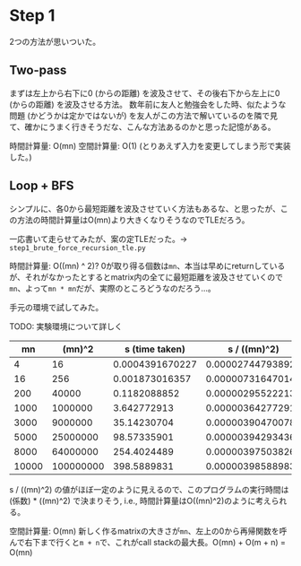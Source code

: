 # Step 1

2つの方法が思いついた。

## Two-pass

まずは左上から右下に0 (からの距離) を波及させて、その後右下から左上に0 (からの距離) を波及させる方法。
数年前に友人と勉強会をした時、似たような問題 (かどうかは定かではないが) を友人がこの方法で解いているのを隣で見て、確かにうまく行きそうだな、こんな方法あるのかと思った記憶がある。

時間計算量: O(mn)
空間計算量: O(1) (とりあえず入力を変更してしまう形で実装した。)

## Loop + BFS

シンプルに、各0から最短距離を波及させていく方法もあるな、と思ったが、この方法の時間計算量はO(mn)より大きくなりそうなのでTLEだろう。

一応書いて走らせてみたが、案の定TLEだった。-> `step1_brute_force_recursion_tle.py`

時間計算量: O((mn) ^ 2)? 0が取り得る個数は`mn`、本当は早めにreturnしているが、それがなかったとするとmatrix内の全てに最短距離を波及させていくので`mn`、よって`mn * mn`だが、実際のところどうなのだろう...。

手元の環境で試してみた。

TODO: 実験環境について詳しく

| mn    | (mn)^2    | s (time taken)  | s / ((mn)^2)      |
| ----- | --------- | --------------- | ----------------- |
| 4     | 16        | 0.0004391670227 | 0.00002744793892  |
| 16    | 256       | 0.001873016357  | 0.000007316470146 |
| 200   | 40000     | 0.1182088852    | 0.00000295522213  |
| 1000  | 1000000   | 3.642772913     | 0.000003642772913 |
| 3000  | 9000000   | 35.14230704     | 0.000003904700783 |
| 5000  | 25000000  | 98.57335901     | 0.000003942934361 |
| 8000  | 64000000  | 254.4024489     | 0.000003975038264 |
| 10000 | 100000000 | 398.5889831     | 0.000003985889831 |

s / ((mn)^2) の値がほぼ一定のように見えるので、このプログラムの実行時間は (係数) * ((mn)^2) で決まりそう, i.e., 時間計算量はO((mn)^2)のように考えられる。

空間計算量: O(mn) 新しく作るmatrixの大きさが`mn`、左上の0から再帰関数を呼んで右下まで行くと`m + n`で、これがcall stackの最大長。O(mn) + O(m + n) = O(mn)
